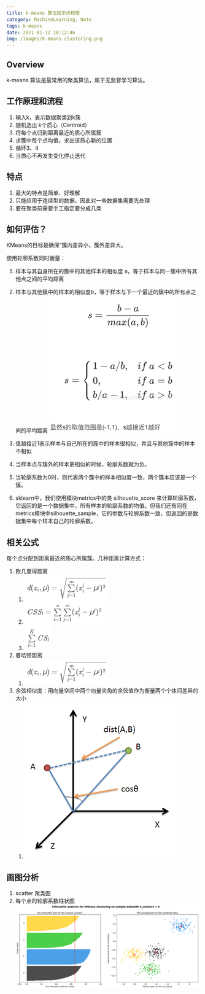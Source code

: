 ```yaml
---
title: k-means 算法知识点梳理
category: MachineLearning, Note 
tags: k-means
date: 2021-01-12 10:12:46
img: /images/k-means-clustering.png
---
```


## Overview
k-means 算法是最常用的聚类算法，属于无监督学习算法。

## 工作原理和流程
1. 输入k，表示数据聚类到k簇
2. 随机选出 k个质心（Centroid）
3. 将每个点归到距离最近的质心所属簇
4. 求簇中每个点均值，求出该质心新的位置
5. 循环3、4
6. 当质心不再发生变化停止迭代

## 特点
1. 最大的特点是简单、好理解
2. 只能应用于连续型的数据，因此对一些数据集需要先处理
3. 要在聚类前需要手工指定要分成几类

## 如何评估？
KMeans的目标是确保“簇内差异小，簇外差异大。

使用轮廓系数同时衡量：
   1. 样本与其自身所在的簇中的其他样本的相似度 a，等于样本与同一簇中所有其他点之间的平均距离
   2. 样本与其他簇中的样本的相似度b，等于样本与下一个最近的簇中的所有点之间的平均距离
![](/images/轮廓系数.png)

1. 值越接近1表示样本与自己所在的簇中的样本很相似，并且与其他簇中的样本不相似
2. 当样本点与簇外的样本更相似的时候，轮廓系数就为负。
3. 当轮廓系数为0时，则代表两个簇中的样本相似度一致，两个簇本应该是一个簇。
4. sklearn中，我们使用模块metrics中的类 silhouette_score 来计算轮廓系数，它返回的是一个数据集中，所有样本的轮廓系数的均值。但我们还有同在metrics模块中silhouette_sample，它的参数与轮廓系数一致，但返回的是数据集中每个样本自己的轮廓系数。

## 相关公式
每个点分配到距离最近的质心所属簇。几种距离计算方式：
1. 欧几里得距离
   1. ![](/images/欧几里得距离.png)
   2. ![](/images/inertial.png)
   3. ![](/images/total_inertial.png)
2. 曼哈顿距离
   1. ![](/images/欧几里得距离.png)
3. 余弦相似度：用向量空间中两个向量夹角的余弦值作为衡量两个个体间差异的大小
   1. ![](/images/CosineSimilarity.png)

## 画图分析
1. scatter 聚类图
2. 每个点的轮廓系数柱状图
![](/images/Silhouette.png)
